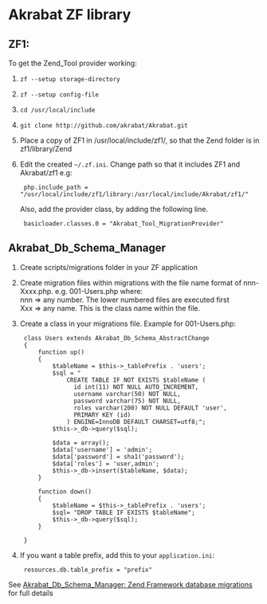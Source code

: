 Akrabat ZF library
==================

ZF1:
----

To get the Zend_Tool provider working:


1. `zf --setup storage-directory`
2. `zf --setup config-file`
3. `cd /usr/local/include`
4. `git clone http://github.com/akrabat/Akrabat.git`
5. Place a copy of ZF1 in /usr/local/include/zf1/, so that the Zend folder is in zf1/library/Zend
5. Edit the created `~/.zf.ini`. Change path so that it includes ZF1 and Akrabat/zf1
    e.g:
    
        php.include_path = "/usr/local/include/zf1/library:/usr/local/include/Akrabat/zf1/"
    
    Also, add the provider class, by adding the following line.

        basicloader.classes.0 = "Akrabat_Tool_MigrationProvider"


Akrabat_Db_Schema_Manager
-------------------------

1. Create scripts/migrations folder in your ZF application
2. Create migration files within migrations with the file name format of nnn-Xxxx.php. e.g. 001-Users.php
    where:  
       nnn => any number. The lower numbered files are executed first  
       Xxx => any name. This is the class name within the file.

3. Create a class in your migrations file. Example for 001-Users.php:
    
        class Users extends Akrabat_Db_Schema_AbstractChange 
        {
            function up()
            {
                $tableName = $this->_tablePrefix . 'users';
                $sql = "
                    CREATE TABLE IF NOT EXISTS $tableName (
                      id int(11) NOT NULL AUTO_INCREMENT,
                      username varchar(50) NOT NULL,
                      password varchar(75) NOT NULL,
                      roles varchar(200) NOT NULL DEFAULT 'user',
                      PRIMARY KEY (id)
                    ) ENGINE=InnoDB DEFAULT CHARSET=utf8;";
                $this->_db->query($sql);
        
                $data = array();
                $data['username'] = 'admin';
                $data['password'] = sha1('password');
                $data['roles'] = 'user,admin';
                $this->_db->insert($tableName, $data);
            }
            
            function down()
            {
                $tableName = $this->_tablePrefix . 'users';
                $sql= "DROP TABLE IF EXISTS $tableName";
                $this->_db->query($sql);
            }
        
        }
        
4. If you want a table prefix, add this to your `application.ini`:

        resources.db.table_prefix = "prefix"


See [Akrabat_Db_Schema_Manager: Zend Framework database migrations](http://akrabat.com/zend-framework/akrabat_db_schema_manager-zend-framework-database-migrations/) for full details
